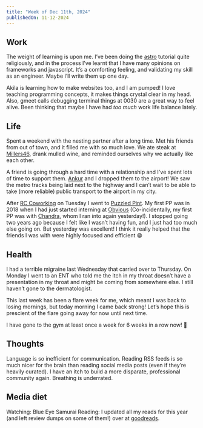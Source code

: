 ```yaml
---
title: "Week of Dec 11th, 2024"
publishedOn: 11-12-2024
---
```


## Work

The weight of learning is upon me.
I’ve been doing the [astro](https://astro.build/) tutorial quite religiously, and in the process I’ve learnt that I have many opinions on frameworks and javascript. It’s a comforting feeling, and validating my skill as an engineer. Maybe I’ll write them up one day.

Akila is learning how to make websites too, and I am pumped! I love teaching programming concepts, it makes things crystal clear in my head. Also, gmeet calls debugging terminal things at 0030 are a great way to feel alive. Been thinking that maybe I have had _too much_ work life balance lately.

## Life

Spent a weekend with the nesting partner after a long time. Met his friends from out of town, and it filled me with so much love. We ate steak at [Millers46](https://maps.app.goo.gl/Qgchx123kHj1L6QAA), drank mulled wine, and reminded ourselves why we actually like each other.

A friend is going through a hard time with a relationship and I've spent lots of time to support them. [Ankur](https://ankursethi.in/) and I dropped them to the airport! We saw the metro tracks being laid next to the highway and I can’t wait to be able to take (more reliable) public transport to the airport in my city.

After [RC Coworking](https://captnemo.in/cowork/) on Tuesday I went to [Puzzled Pint](https://blr.puzzledpint.com/). My first PP was in 2018 when I had just started interning at [Obvious](https://obvious.in/) (Co-incidentally, my first PP was with [Chandra](https://nchandrasekharr.github.io/), whom I ran into again yesterday!). I stopped going two years ago because I felt like I wasn’t having fun, and I just had too much else going on. But yesterday was excellent! I think it really helped that the friends I was with were highly focused and efficient 😁

## Health

I had a terrible migraine last Wednesday that carried over to Thursday.
On Monday I went to an ENT who told me the itch in my throat doesn’t have a presentation in my throat and might be coming from somewhere else.
I still haven’t gone to the dermatologist.

This last week has been a flare week for me, which meant I was back to losing mornings, but today morning I came back strong! Let’s hope this is prescient of the flare going away for now until next time.

I have gone to the gym at least once a week for 6 weeks in a row now! 🥳

## Thoughts

Language is so inefficient for communication. Reading RSS feeds is so much nicer for the brain than reading social media posts (even if they’re heavily curated). I have an itch to build a more disparate, professional community again. Breathing is underrated.

## Media diet

Watching: Blue Eye Samurai
Reading: I updated all my reads for this year (and left review dumps on some of them!) over at [goodreads](https://www.goodreads.com/tanvibhakta).